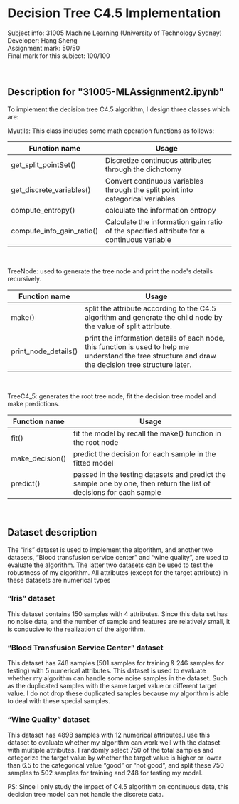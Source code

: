 # Decision Tree C4.5 Implementation

Subject info: 31005 Machine Learning (University of Technology Sydney) <br>
Developer: Hang Sheng<br>
Assignment mark: 50/50 <br>
Final mark for this subject: 100/100

<br>

## Description for "31005-MLAssignment2.ipynb"
To implement the decision tree C4.5 algorithm, I design three classes which are:

Myutils: This class includes some math operation functions as follows: <br>

|Function name | Usage |
|------ | ------- |
| get_split_pointSet() | Discretize continuous attributes through the dichotomy |
| get_discrete_variables() | Convert continuous variables through the split point into categorical variables |
| compute_entropy() | calculate the information entropy |
| compute_info_gain_ratio() | Calculate the information gain ratio of the specified attribute for a continuous variable |

<br>

TreeNode: used to generate the tree node and print the node's details recursively. <br>


|Function name | Usage |
|------ | ------- |
|make() | split the attribute according to the C4.5 algorithm and generate the child node by the value of split attribute. |
|print_node_details()| print the information details of each node, this function is used to help me understand the tree structure and draw the decision tree structure later. |

<br>

TreeC4_5: generates the root tree node, fit the decision tree model and make predictions. <br>

|Function name| Usage |
|------ | ------- |
|fit() | fit the model by recall the make() function in the root node |
|make_decision() | predict the decision for each sample in the fitted model |
|predict() | passed in the testing datasets and predict the sample one by one, then return the list of decisions for each sample |

<br>

## Dataset description
The “iris” dataset is used to implement the algorithm, and another two datasets, “Blood transfusion service center” and “wine quality”, are used to evaluate the algorithm. The latter two datasets can be used to test the robustness of my algorithm. All attributes (except for the target attribute) in these datasets are numerical types

### “Iris” dataset
This dataset contains 150 samples with 4 attributes. Since this data set has no noise data, and the number of sample and features are relatively small, it is conducive to the realization of the algorithm. 

### “Blood Transfusion Service Center” dataset
This dataset has 748 samples (501 samples for training & 246 samples for testing) with 5 numerical attributes. This dataset is used to evaluate whether my algorithm can handle some noise samples in the dataset. Such as the duplicated samples with the same target value or different target value. I do not drop these duplicated samples because my algorithm is able to deal with these special samples.

### “Wine Quality” dataset
This dataset has 4898 samples with 12 numerical attributes.I use this dataset to evaluate whether my algorithm can work well with the dataset with multiple attributes. I randomly select 750 of the total samples and categorize the target value by whether the target value is higher or lower than 6.5 to the categorical value “good” or “not good”, and split these 750 samples to 502 samples for training and 248 for testing my model.


PS: Since I only study the impact of C4.5 algorithm on continuous data, this decision tree model can not handle the discrete data.

